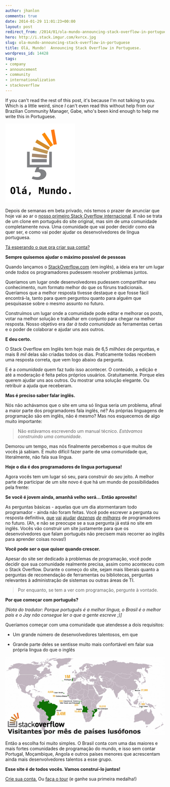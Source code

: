 ```yaml
---
author: jhanlon
comments: true
date: 2014-01-29 11:01:23+00:00
layout: post
redirect_from: /2014/01/ola-mundo-announcing-stack-overflow-in-portuguese
hero: http://i.stack.imgur.com/kvrcx.jpg
slug: ola-mundo-announcing-stack-overflow-in-portuguese
title: Olá, Mundo!  Announcing Stack Overflow in Portuguese.
wordpress_id: 14428
tags:
- company
- announcement
- community
- internationalization
- stackoverflow
---
```


If you can't read the rest of this post, it's because I'm not talking to you.  Which is a little weird, since _I_ can't even read this without help from our Brazilian Community Manager, Gabe, who's been kind enough to help me write this in Portuguese.

[![hola-mundo-cedilla](/images/wordpress/hola-mundo-cedilla.png)](/images/wordpress/hola-mundo-cedilla.png)

Depois de semanas em beta privado, nós temos o prazer de anunciar que hoje vai ao ar o [nosso primeiro Stack Overflow internacional](http://pt.stackoverflow.com?utm_source=se-blog&utm_medium=blog&utm_campaign=pt-so-launch&utm_content=pt-so-launch-blog-announcement). E não se trata de um clone em português do site original, mas sim de uma comunidade completamente nova. Uma comunidade que vai poder decidir como ela quer ser, e como vai poder ajudar os desenvolvedores de língua portuguesa.

[Tá esperando o que pra criar sua conta?](http://pt.stackoverflow.com/users/login?utm_source=se-blog&utm_medium=blog&utm_campaign=pt-so-launch&utm_content=pt-so-launch-blog-announcement)

**Sempre quisemos ajudar o máximo possível de pessoas**

Quando lançamos o [StackOverflow.com](http://stackoverflow.com) (em inglês), a ideia era ter um lugar onde _todos_ os programadores pudessem resolver problemas juntos.

Queríamos um lugar onde desenvolvedores pudessem compartilhar seu conhecimento, num formato melhor do que os fóruns tradicionais. Queríamos que a melhor resposta tivesse destaque e que fosse fácil encontrá-la, tanto para quem perguntou quanto para alguém que pesquisasse sobre o mesmo assunto no futuro.

Construímos um lugar onde a comunidade pode editar e melhorar os posts, votar na melhor solução e trabalhar em conjunto para chegar na melhor resposta. Nosso objetivo era dar _à toda comunidade_ as ferramentas certas e o poder de colaborar e ajudar uns aos outros.

**E deu certo.**

O Stack Overflow em Inglês tem hoje mais de 6,5 _milhões_ de perguntas, e mais 8 _mil_ delas são criadas todos os dias. Praticamente todas recebem uma resposta correta, que vem logo abaixo da pergunta.

E é a _comunidade_ quem faz tudo isso acontecer. O conteúdo, a edição e até a moderação é feita pelos próprios usuários. Gratuitamente. Porque eles querem ajudar uns aos outros. Ou mostrar uma solução elegante. Ou retribuir a ajuda que receberam.

**Mas é preciso saber falar inglês.**

Nós não achávamos que o site em uma só língua seria um problema, afinal a maior parte dos programadores fala inglês, né? As próprias linguagens de programação são em inglês, não é mesmo? Mas nos esquecemos de algo muito importante:



<blockquote>
  Não estávamos escrevendo um manual técnico. <em>Estávamos construindo uma comunidade</em>.
</blockquote>



Demorou um tempo, mas nós finalmente percebemos o que muitos de vocês já sabiam. É muito difícil fazer parte de uma comunidade que, literalmente, não fala sua língua.

**Hoje o dia é dos programadores de língua portuguesa!**

Agora vocês tem um lugar só seu, para construir do _seu_ jeito. A melhor parte de participar de um site novo é que há um mundo de possibilidades pela frente:

**Se você é jovem ainda, amanhã velho será... Então aproveite!**

As perguntas básicas - aquelas que um dia atormentaram todo programador - ainda não foram feitas. Você pode escrever a pergunta ou resposta definitiva, [que](http://stackoverflow.com/questions/11227809/why-is-processing-a-sorted-array-faster-than-an-unsorted-array) [vai](http://stackoverflow.com/questions/179123/how-do-i-edit-an-incorrect-commit-message-in-git) [ajudar](http://stackoverflow.com/questions/477816/what-is-the-correct-json-content-type) _[dezenas](http://stackoverflow.com/questions/1642028/what-is-the-name-of-this-operator) [de](http://stackoverflow.com/questions/79923/what-and-where-are-the-stack-and-heap) [milhares](http://stackoverflow.com/questions/178325/testing-if-something-is-hidden-with-jquery)_ de programadores no futuro. (Ah, e não se preocupe se a sua pergunta já está no site em inglês. Vocês vão construir um site justamente para que os desenvolvedores que falam português não precisem mais recorrer ao inglês para aprender coisas novas!)

**Você pode ser o que quiser quando crescer.**

Apesar do site ser dedicado à problemas de programação, você pode decidir que sua comunidade realmente precisa, assim como aconteceu com o Stack Overflow. Durante o começo do site, sejam mais liberais quanto a perguntas de recomendação de ferramentas ou bibliotecas, perguntas relevantes à administração de sistemas ou outras áreas de TI.



<blockquote>
  Por enquanto, se tem a ver com programação, pergunte à vontade.
</blockquote>



**Por que começar com português?**

_[Nota do tradutor: Porque português é a melhor língua, o Brasil é o melhor país e o Jay não consegue ler o que a gente escreve ;)]_

Queríamos começar com uma comunidade que atendesse a dois requisitos:





  * Um grande número de desenvolvedores talentosos, em que


  * Grande parte deles se sentisse muito mais confortável em falar sua própria língua do que o inglês



[![2014-01-28_11-08-04](/images/wordpress/2014-01-28_11-08-04-1024x505.jpg)](/images/wordpress/2014-01-28_11-08-04.jpg)

Então a escolha foi muito simples. O Brasil conta com uma das maiores e mais fortes comunidades de programação do mundo, e isso sem contar Portugal, Moçambique, Angola e outros países menores que acrescentam ainda mais desenvolvedores talentos a esse grupo.

**Esse site é de todos vocês. Vamos construí-lo juntos!**

[Crie sua conta.](http://pt.stackoverflow.com/users/login?utm_source=se-blog&utm_medium=blog&utm_campaign=pt-so-launch&utm_content=pt-so-launch-blog-announcement) Ou [faça o tour](http://pt.stackoverflow.com/tour?utm_source=se-blog&utm_medium=blog&utm_campaign=pt-so-launch&utm_content=pt-so-launch-blog-announcement) (e ganhe sua primeira medalha!)

